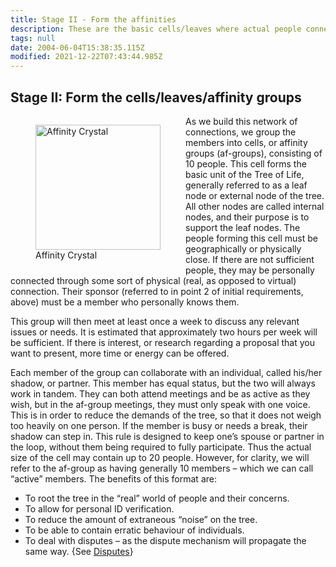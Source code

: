```yaml
---
title: Stage II - Form the affinities
description: These are the basic cells/leaves where actual people connect.
tags: null
date: 2004-06-04T15:38:35.115Z
modified: 2021-12-22T07:43:44.985Z
---
```


## Stage II: Form the cells/leaves/affinity groups

<figure style="float:left">
<img src="/posts/img/tol/04-1_affinities.png" alt="Affinity Crystal" width="200">
<figcaption>Affinity Crystal</figcaption>
</figure>

As we build this network of connections, we group the members into cells, or affinity groups (af-groups), consisting of 10 people. This cell forms the basic unit of the Tree of Life, generally referred to as a leaf node or external node of the tree. All other nodes are called internal nodes, and their purpose is to support the leaf nodes. The people forming this cell must be geographically or physically close. If there are not sufficient people, they may be personally connected through some sort of physical (real, as opposed to virtual) connection. Their sponsor (referred to in point 2 of initial requirements, above) must be a member who personally knows them.

This group will then meet at least once a week to discuss any relevant issues or needs. It is estimated that approximately two hours per week will be sufficient. If there is interest, or research regarding a proposal that you want to present, more time or energy can be offered.

Each member of the group can collaborate with an individual, called his/her shadow, or partner. This member has equal status, but the two will always work in tandem. They can both attend meetings and be as active as they wish, but in the af-group meetings, they must only speak with one voice. This is in order to reduce the demands of the tree, so that it does not weigh too heavily on one person. If the member is busy or needs a break, their shadow can step in. This rule is designed to keep one’s spouse or partner in the loop, without them being required to fully participate. Thus the actual size of the cell may contain up to 20 people.
However, for clarity, we will refer to the af-group as having generally 10 members – which we can call “active” members.
The benefits of this format are:

- To root the tree in the “real” world of people and their concerns.
- To allow for personal ID verification.
- To reduce the amount of extraneous “noise” on the tree.
- To be able to contain erratic behaviour of individuals.
- To deal with disputes – as the dispute mechanism will propagate the same way. {See [Disputes](..html)}
